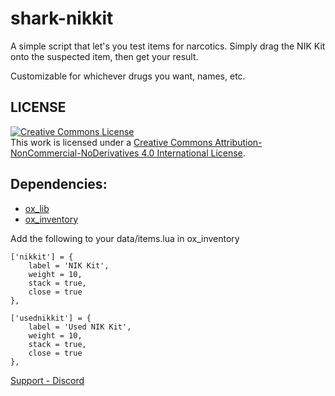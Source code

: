 # shark-nikkit
A simple script that let's you test items for narcotics. Simply drag the NIK Kit onto the suspected item, then get your result.

Customizable for whichever drugs you want, names, etc.

## LICENSE
<a rel="license" href="http://creativecommons.org/licenses/by-nc-nd/4.0/"><img alt="Creative Commons License" style="border-width:0" src="https://i.creativecommons.org/l/by-nc-nd/4.0/88x31.png" /></a><br />This work is licensed under a <a rel="license" href="http://creativecommons.org/licenses/by-nc-nd/4.0/">Creative Commons Attribution-NonCommercial-NoDerivatives 4.0 International License</a>.

## Dependencies:
- [ox_lib](https://github.com/overextended/ox_lib)
- [ox_inventory](https://github.com/overextended/ox_inventory)

Add the following to your data/items.lua in ox_inventory

	['nikkit'] = {
		label = 'NIK Kit',
		weight = 10,
		stack = true,
		close = true
	},

	['usednikkit'] = {
		label = 'Used NIK Kit',
		weight = 10,
		stack = true,
		close = true
	},
	
[Support - Discord](https://discord.gg/mFnNTV2Zce)
